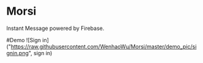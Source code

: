 # Morsi
Instant Message powered by Firebase.

#Demo
![Sign in]("https://raw.githubusercontent.com/WenhaoWu/Morsi/master/demo_pic/signin.png", sign in)
